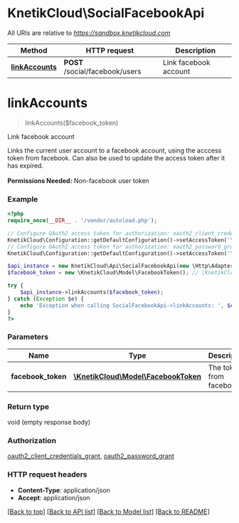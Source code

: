 # KnetikCloud\SocialFacebookApi

All URIs are relative to *https://sandbox.knetikcloud.com*

Method | HTTP request | Description
------------- | ------------- | -------------
[**linkAccounts**](SocialFacebookApi.md#linkAccounts) | **POST** /social/facebook/users | Link facebook account


# **linkAccounts**
> linkAccounts($facebook_token)

Link facebook account

Links the current user account to a facebook account, using the acccess token from facebook. Can also be used to update the access token after it has expired. <br><br><b>Permissions Needed:</b> Non-facebook user token

### Example
```php
<?php
require_once(__DIR__ . '/vendor/autoload.php');

// Configure OAuth2 access token for authorization: oauth2_client_credentials_grant
KnetikCloud\Configuration::getDefaultConfiguration()->setAccessToken('YOUR_ACCESS_TOKEN');
// Configure OAuth2 access token for authorization: oauth2_password_grant
KnetikCloud\Configuration::getDefaultConfiguration()->setAccessToken('YOUR_ACCESS_TOKEN');

$api_instance = new KnetikCloud\Api\SocialFacebookApi(new \Http\Adapter\Guzzle6\Client());
$facebook_token = new \KnetikCloud\Model\FacebookToken(); // \KnetikCloud\Model\FacebookToken | The token from facebook

try {
    $api_instance->linkAccounts($facebook_token);
} catch (Exception $e) {
    echo 'Exception when calling SocialFacebookApi->linkAccounts: ', $e->getMessage(), PHP_EOL;
}
?>
```

### Parameters

Name | Type | Description  | Notes
------------- | ------------- | ------------- | -------------
 **facebook_token** | [**\KnetikCloud\Model\FacebookToken**](../Model/FacebookToken.md)| The token from facebook | [optional]

### Return type

void (empty response body)

### Authorization

[oauth2_client_credentials_grant](../../README.md#oauth2_client_credentials_grant), [oauth2_password_grant](../../README.md#oauth2_password_grant)

### HTTP request headers

 - **Content-Type**: application/json
 - **Accept**: application/json

[[Back to top]](#) [[Back to API list]](../../README.md#documentation-for-api-endpoints) [[Back to Model list]](../../README.md#documentation-for-models) [[Back to README]](../../README.md)

